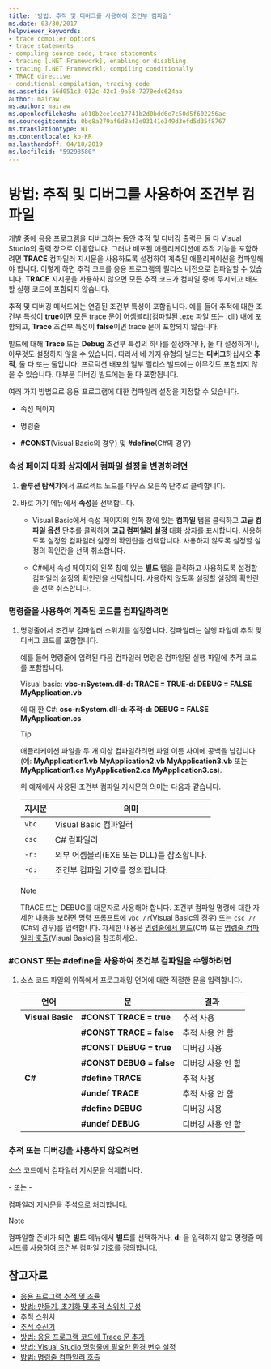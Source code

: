 ```yaml
---
title: '방법: 추적 및 디버그를 사용하여 조건부 컴파일'
ms.date: 03/30/2017
helpviewer_keywords:
- trace compiler options
- trace statements
- compiling source code, trace statements
- tracing [.NET Framework], enabling or disabling
- tracing [.NET Framework], compiling conditionally
- TRACE directive
- conditional compilation, tracing code
ms.assetid: 56d051c3-012c-42c1-9a58-7270edc624aa
author: mairaw
ms.author: mairaw
ms.openlocfilehash: a010b2ee1de17741b2d0bdd6e7c50d5f602256ac
ms.sourcegitcommit: 0be8a279af6d8a43e03141e349d3efd5d35f8767
ms.translationtype: HT
ms.contentlocale: ko-KR
ms.lasthandoff: 04/18/2019
ms.locfileid: "59298580"
---
```

# <a name="how-to-compile-conditionally-with-trace-and-debug"></a>방법: 추적 및 디버그를 사용하여 조건부 컴파일
개발 중에 응용 프로그램을 디버그하는 동안 추적 및 디버깅 출력은 둘 다 Visual Studio의 출력 창으로 이동합니다. 그러나 배포된 애플리케이션에 추적 기능을 포함하려면 **TRACE** 컴파일러 지시문을 사용하도록 설정하여 계측된 애플리케이션을 컴파일해야 합니다. 이렇게 하면 추적 코드를 응용 프로그램의 릴리스 버전으로 컴파일할 수 있습니다. **TRACE** 지시문을 사용하지 않으면 모든 추적 코드가 컴파일 중에 무시되고 배포할 실행 코드에 포함되지 않습니다.  
  
 추적 및 디버깅 메서드에는 연결된 조건부 특성이 포함됩니다. 예를 들어 추적에 대한 조건부 특성이 **true**이면 모든 trace 문이 어셈블리(컴파일된 .exe 파일 또는 .dll) 내에 포함되고, **Trace** 조건부 특성이 **false**이면 trace 문이 포함되지 않습니다.  
  
 빌드에 대해 **Trace** 또는 **Debug** 조건부 특성의 하나를 설정하거나, 둘 다 설정하거나, 아무것도 설정하지 않을 수 있습니다. 따라서 네 가지 유형의 빌드는 **디버그**하십시오 **추적**, 둘 다 또는 둘입니다. 프로덕션 배포의 일부 릴리스 빌드에는 아무것도 포함되지 않을 수 있습니다. 대부분 디버깅 빌드에는 둘 다 포함됩니다.  
  
 여러 가지 방법으로 응용 프로그램에 대한 컴파일러 설정을 지정할 수 있습니다.  
  
-   속성 페이지  
  
-   명령줄  
  
-   **#CONST**(Visual Basic의 경우) 및 **#define**(C#의 경우)  
  
### <a name="to-change-compile-settings-from-the-property-pages-dialog-box"></a>속성 페이지 대화 상자에서 컴파일 설정을 변경하려면  
  
1. **솔루션 탐색기**에서 프로젝트 노드를 마우스 오른쪽 단추로 클릭합니다.  
  
2. 바로 가기 메뉴에서 **속성**을 선택합니다.  
  
    -   Visual Basic에서 속성 페이지의 왼쪽 창에 있는 **컴파일** 탭을 클릭하고 **고급 컴파일 옵션** 단추를 클릭하여 **고급 컴파일러 설정** 대화 상자를 표시합니다. 사용하도록 설정할 컴파일러 설정의 확인란을 선택합니다. 사용하지 않도록 설정할 설정의 확인란을 선택 취소합니다.  
  
    -   C#에서 속성 페이지의 왼쪽 창에 있는 **빌드** 탭을 클릭하고 사용하도록 설정할 컴파일러 설정의 확인란을 선택합니다. 사용하지 않도록 설정할 설정의 확인란을 선택 취소합니다.  
  
### <a name="to-compile-instrumented-code-using-the-command-line"></a>명령줄을 사용하여 계측된 코드를 컴파일하려면  
  
1. 명령줄에서 조건부 컴파일러 스위치를 설정합니다. 컴파일러는 실행 파일에 추적 및 디버그 코드를 포함합니다.  
  
     예를 들어 명령줄에 입력된 다음 컴파일러 명령은 컴파일된 실행 파일에 추적 코드를 포함합니다.  
  
     Visual basic: **vbc-r:System.dll-d: TRACE = TRUE-d: DEBUG = FALSE MyApplication.vb**  
  
     에 대 한 C#: **csc-r:System.dll-d: 추적-d: DEBUG = FALSE MyApplication.cs**  
  
    > [!TIP]
    >  애플리케이션 파일을 두 개 이상 컴파일하려면 파일 이름 사이에 공백을 남깁니다(예: **MyApplication1.vb MyApplication2.vb MyApplication3.vb** 또는 **MyApplication1.cs MyApplication2.cs MyApplication3.cs**).  
  
     위 예제에서 사용된 조건부 컴파일 지시문의 의미는 다음과 같습니다.  
  
    |지시문|의미|  
    |---------------|-------------|  
    |`vbc`|Visual Basic 컴파일러|  
    |`csc`|C# 컴파일러|  
    |`-r:`|외부 어셈블리(EXE 또는 DLL)를 참조합니다.|  
    |`-d:`|조건부 컴파일 기호를 정의합니다.|  
  
    > [!NOTE]
    >  TRACE 또는 DEBUG를 대문자로 사용해야 합니다. 조건부 컴파일 명령에 대한 자세한 내용을 보려면 명령 프롬프트에 `vbc /?`(Visual Basic의 경우) 또는 `csc /?`(C#의 경우)를 입력합니다. 자세한 내용은 [명령줄에서 빌드](~/docs/csharp/language-reference/compiler-options/how-to-set-environment-variables-for-the-visual-studio-command-line.md)(C#) 또는 [명령줄 컴파일러 호출](~/docs/visual-basic/reference/command-line-compiler/how-to-invoke-the-command-line-compiler.md)(Visual Basic)을 참조하세요.  
  
### <a name="to-perform-conditional-compilation-using-const-or-define"></a>#CONST 또는 #define을 사용하여 조건부 컴파일을 수행하려면  
  
1. 소스 코드 파일의 위쪽에서 프로그래밍 언어에 대한 적절한 문을 입력합니다.  
  
    |언어|문|결과|  
    |--------------|---------------|------------|  
    |**Visual Basic**|**#CONST TRACE = true**|추적 사용|  
    ||**#CONST TRACE = false**|추적 사용 안 함|  
    ||**#CONST DEBUG = true**|디버깅 사용|  
    ||**#CONST DEBUG = false**|디버깅 사용 안 함|  
    |**C#**|**#define TRACE**|추적 사용|  
    ||**#undef TRACE**|추적 사용 안 함|  
    ||**#define DEBUG**|디버깅 사용|  
    ||**#undef DEBUG**|디버깅 사용 안 함|  
  
### <a name="to-disable-tracing-or-debugging"></a>추적 또는 디버깅을 사용하지 않으려면  
  
소스 코드에서 컴파일러 지시문을 삭제합니다.  
  
\- 또는 -  
  
컴파일러 지시문을 주석으로 처리합니다.  
  
> [!NOTE]
>  컴파일할 준비가 되면 **빌드** 메뉴에서 **빌드**를 선택하거나, **d:** 을 입력하지 않고 명령줄 메서드를 사용하여 조건부 컴파일 기호를 정의합니다.  
  
## <a name="see-also"></a>참고자료

- [응용 프로그램 추적 및 조율](../../../docs/framework/debug-trace-profile/tracing-and-instrumenting-applications.md)
- [방법: 만들기, 초기화 및 추적 스위치 구성](../../../docs/framework/debug-trace-profile/how-to-create-initialize-and-configure-trace-switches.md)
- [추적 스위치](../../../docs/framework/debug-trace-profile/trace-switches.md)
- [추적 수신기](../../../docs/framework/debug-trace-profile/trace-listeners.md)
- [방법: 응용 프로그램 코드에 Trace 문 추가](../../../docs/framework/debug-trace-profile/how-to-add-trace-statements-to-application-code.md)
- [방법: Visual Studio 명령줄에 필요한 환경 변수 설정](~/docs/csharp/language-reference/compiler-options/how-to-set-environment-variables-for-the-visual-studio-command-line.md)
- [방법: 명령줄 컴파일러 호출](~/docs/visual-basic/reference/command-line-compiler/how-to-invoke-the-command-line-compiler.md)
